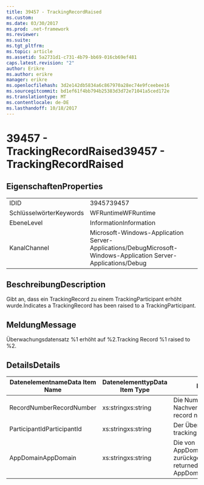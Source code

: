 ```yaml
---
title: 39457 - TrackingRecordRaised
ms.custom: 
ms.date: 03/30/2017
ms.prod: .net-framework
ms.reviewer: 
ms.suite: 
ms.tgt_pltfrm: 
ms.topic: article
ms.assetid: 5a2731d1-c731-4b79-bb69-016cb69ef481
caps.latest.revision: "2"
author: Erikre
ms.author: erikre
manager: erikre
ms.openlocfilehash: 3d2e142db5834a6c867970a28ec74e9fceebee16
ms.sourcegitcommit: bd1ef61f4bb794b25383d3d72e71041a5ced172e
ms.translationtype: MT
ms.contentlocale: de-DE
ms.lasthandoff: 10/18/2017
---
```

# <a name="39457---trackingrecordraised"></a><span data-ttu-id="097fd-102">39457 - TrackingRecordRaised</span><span class="sxs-lookup"><span data-stu-id="097fd-102">39457 - TrackingRecordRaised</span></span>
## <a name="properties"></a><span data-ttu-id="097fd-103">Eigenschaften</span><span class="sxs-lookup"><span data-stu-id="097fd-103">Properties</span></span>  
  
|||  
|-|-|  
|<span data-ttu-id="097fd-104">ID</span><span class="sxs-lookup"><span data-stu-id="097fd-104">ID</span></span>|<span data-ttu-id="097fd-105">39457</span><span class="sxs-lookup"><span data-stu-id="097fd-105">39457</span></span>|  
|<span data-ttu-id="097fd-106">Schlüsselwörter</span><span class="sxs-lookup"><span data-stu-id="097fd-106">Keywords</span></span>|<span data-ttu-id="097fd-107">WFRuntime</span><span class="sxs-lookup"><span data-stu-id="097fd-107">WFRuntime</span></span>|  
|<span data-ttu-id="097fd-108">Ebene</span><span class="sxs-lookup"><span data-stu-id="097fd-108">Level</span></span>|<span data-ttu-id="097fd-109">Information</span><span class="sxs-lookup"><span data-stu-id="097fd-109">Information</span></span>|  
|<span data-ttu-id="097fd-110">Kanal</span><span class="sxs-lookup"><span data-stu-id="097fd-110">Channel</span></span>|<span data-ttu-id="097fd-111">Microsoft-Windows-Application Server-Applications/Debug</span><span class="sxs-lookup"><span data-stu-id="097fd-111">Microsoft-Windows-Application Server-Applications/Debug</span></span>|  
  
## <a name="description"></a><span data-ttu-id="097fd-112">Beschreibung</span><span class="sxs-lookup"><span data-stu-id="097fd-112">Description</span></span>  
 <span data-ttu-id="097fd-113">Gibt an, dass ein TrackingRecord zu einem TrackingParticipant erhöht wurde.</span><span class="sxs-lookup"><span data-stu-id="097fd-113">Indicates a TrackingRecord has been raised to a TrackingParticipant.</span></span>  
  
## <a name="message"></a><span data-ttu-id="097fd-114">Meldung</span><span class="sxs-lookup"><span data-stu-id="097fd-114">Message</span></span>  
 <span data-ttu-id="097fd-115">Überwachungsdatensatz %1 erhöht auf %2.</span><span class="sxs-lookup"><span data-stu-id="097fd-115">Tracking Record %1 raised to %2.</span></span>  
  
## <a name="details"></a><span data-ttu-id="097fd-116">Details</span><span class="sxs-lookup"><span data-stu-id="097fd-116">Details</span></span>  
  
|<span data-ttu-id="097fd-117">Datenelementname</span><span class="sxs-lookup"><span data-stu-id="097fd-117">Data Item Name</span></span>|<span data-ttu-id="097fd-118">Datenelementtyp</span><span class="sxs-lookup"><span data-stu-id="097fd-118">Data Item Type</span></span>|<span data-ttu-id="097fd-119">Beschreibung</span><span class="sxs-lookup"><span data-stu-id="097fd-119">Description</span></span>|  
|--------------------|--------------------|-----------------|  
|<span data-ttu-id="097fd-120">RecordNumber</span><span class="sxs-lookup"><span data-stu-id="097fd-120">RecordNumber</span></span>|<span data-ttu-id="097fd-121">xs:string</span><span class="sxs-lookup"><span data-stu-id="097fd-121">xs:string</span></span>|<span data-ttu-id="097fd-122">Die Nummer des Nachverfolgungsdatensatzes.</span><span class="sxs-lookup"><span data-stu-id="097fd-122">The tracking record number.</span></span>|  
|<span data-ttu-id="097fd-123">ParticipantId</span><span class="sxs-lookup"><span data-stu-id="097fd-123">ParticipantId</span></span>|<span data-ttu-id="097fd-124">xs:string</span><span class="sxs-lookup"><span data-stu-id="097fd-124">xs:string</span></span>|<span data-ttu-id="097fd-125">Der Überwachungsteilnehmer.</span><span class="sxs-lookup"><span data-stu-id="097fd-125">The tracking participant.</span></span>|  
|<span data-ttu-id="097fd-126">AppDomain</span><span class="sxs-lookup"><span data-stu-id="097fd-126">AppDomain</span></span>|<span data-ttu-id="097fd-127">xs:string</span><span class="sxs-lookup"><span data-stu-id="097fd-127">xs:string</span></span>|<span data-ttu-id="097fd-128">Die von AppDomain.CurrentDomain.FriendlyName zurückgegebene Zeichenfolge.</span><span class="sxs-lookup"><span data-stu-id="097fd-128">The string returned by AppDomain.CurrentDomain.FriendlyName.</span></span>|
